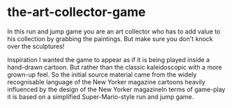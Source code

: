# the-art-collector-game

In this run and jump game you are an art collector who has to add value to his collection by grabbing the paintings. But make sure you don't knock over the sculptures!

Inspiration
I wanted the game to appear as if it is being played inside a hand-drawn cartoon. But rather than the classic kaleidoscopic   with a more grown-up feel. So the initial source material came from the widely recognisable language of the New Yorker magazine cartoons heavily influenced by the design of the New Yorker magazineIn terms of game-play it is based on a simplified Super-Mario-style run and jump game.  
